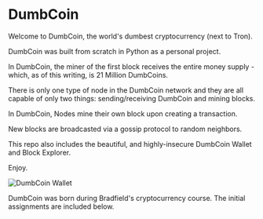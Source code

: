 # DumbCoin

Welcome to DumbCoin, the world's dumbest cryptocurrency (next to Tron).

DumbCoin was built from scratch in Python as a personal project.

In DumbCoin, the miner of the first block receives the entire money supply - which, as of this writing, is 21 Million DumbCoins.

There is only one type of node in the DumbCoin network and they are all capable of only two things: sending/receiving DumbCoin and mining blocks.

In DumbCoin, Nodes mine their own block upon creating a transaction.

New blocks are broadcasted via a gossip protocol to random neighbors.

This repo also includes the beautiful, and highly-insecure DumbCoin Wallet and Block Explorer.

Enjoy.

![DumbCoin Wallet](https://thumbs.gfycat.com/AshamedUntimelyJaguarundi-size_restricted.gif)


DumbCoin was born during Bradfield's cryptocurrency course. The initial assignments are included below.

